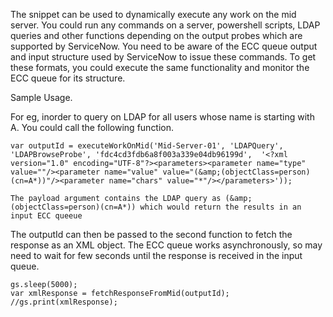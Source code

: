 The snippet can be used to dynamically execute any work on the mid server. You could run any commands on a server, powershell scripts, LDAP queries and other functions depending on the output probes which are supported by ServiceNow. You need to be aware of the ECC queue output and input structure used by ServiceNow to issue these commands. To get these formats, you could execute the same functionality and monitor the ECC queue for its structure. 

Sample Usage.

For eg, inorder to query on LDAP for all users whose name is starting with A. You could call the following function.

```
var outputId = executeWorkOnMid('Mid-Server-01', 'LDAPQuery', 'LDAPBrowseProbe', 'fdc4cd3fdb6a8f003a339e04db96199d',  '<?xml version="1.0" encoding="UTF-8"?><parameters><parameter name="type" value=""/><parameter name="value" value="(&amp;(objectClass=person)(cn=A*))"/><parameter name="chars" value="*"/></parameters>'));
```
```
The payload argument contains the LDAP query as (&amp;(objectClass=person)(cn=A*)) which would return the results in an input ECC queeue
```
The outputId can then be passed to the second function to fetch the response as an XML object. The ECC queue works asynchronously, so may need to wait for few seconds until the response is received in the input queue.

```
gs.sleep(5000);
var xmlResponse = fetchResponseFromMid(outputId);
//gs.print(xmlResponse);
```
